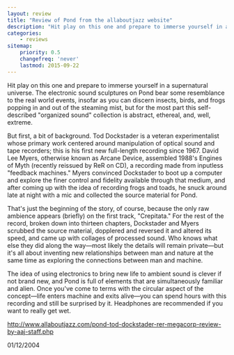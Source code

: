 ```yaml
---
layout: review
title: "Review of Pond from the allaboutjazz website"
description: "Hit play on this one and prepare to immerse yourself in a supernatural universe"
categories:
    - reviews
sitemap:
    priority: 0.5
    changefreq: 'never'
    lastmod: 2015-09-22
---
```


Hit play on this one and prepare to immerse yourself in a supernatural universe. The electronic sound sculptures on Pond bear some resemblance to the real world events, insofar as you can discern insects, birds, and frogs popping in and out of the steaming mist, but for the most part this self-described "organized sound" collection is abstract, ethereal, and, well, extreme.

But first, a bit of background. Tod Dockstader is a veteran experimentalist whose primary work centered around manipulation of optical sound and tape recorders; this is his first new full-length recording since 1967. David Lee Myers, otherwise known as Arcane Device, assembled 1988's Engines of Myth (recently reissued by ReR on CD), a recording made from inputless "feedback machines." Myers convinced Dockstader to boot up a computer and explore the finer control and fidelity available through that medium, and after coming up with the idea of recording frogs and toads, he snuck around late at night with a mic and collected the source material for Pond.

That's just the beginning of the story, of course, because the only raw ambience appears (briefly) on the first track, "Crepitata." For the rest of the record, broken down into thirteen chapters, Dockstader and Myers scrubbed the source material, dopplered and reversed it and altered its speed, and came up with collages of processed sound. Who knows what else they did along the way—most likely the details will remain private—but it's all about inventing new relationships between man and nature at the same time as exploring the connections between man and machine.

The idea of using electronics to bring new life to ambient sound is clever if not brand new, and Pond is full of elements that are simultaneously familiar and alien. Once you've come to terms with the circular aspect of the concept—life enters machine and exits alive—you can spend hours with this recording and still be surprised by it. Headphones are recommended if you want to really get wet.

<http://www.allaboutjazz.com/pond-tod-dockstader-rer-megacorp-review-by-aaj-staff.php>

01/12/2004